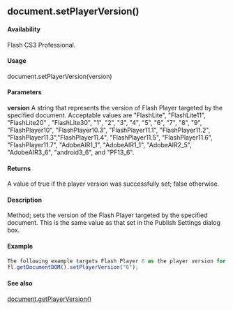 ## document.setPlayerVersion()

#### Availability

Flash CS3 Professional.

#### Usage

document.setPlayerVersion(version)

#### Parameters

**version** A string that represents the version of Flash Player targeted by the specified document. Acceptable values are "FlashLite", "FlashLite11", "FlashLite20" , "FlashLite30", "1", "2", "3", "4", "5", "6", "7", "8", "9", "FlashPlayer10", "FlashPlayer10.3", "FlashPlayer11.1", "FlashPlayer11.2", "FlashPlayer11.3","FlashPlayer11.4", "FlashPlayer11.5", "FlashPlayer11.6", "FlashPlayer11.7", "AdobeAIR1\_1", "AdobeAIR1\_1", "AdobeAIR2\_5", "AdobeAIR3\_6", "android3\_6", and "PF13\_6".

#### Returns

A value of true if the player version was successfully set; false otherwise.

#### Description

Method; sets the version of the Flash Player targeted by the specified document. This is the same value as that set in the Publish Settings dialog box.

#### Example

```javascript
The following example targets Flash Player 6 as the player version for the current document:
fl.getDocumentDOM().setPlayerVersion("6");

```
#### See also

[document.getPlayerVersion()](#!wielmic/developers-animatesdk-docs/test/Document_object/docume82.md)
